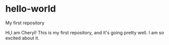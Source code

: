 # hello-world
My first repository

Hi,I am Cheryl! This is my first repository, and it's going pretty well.
I am so excited about it.

